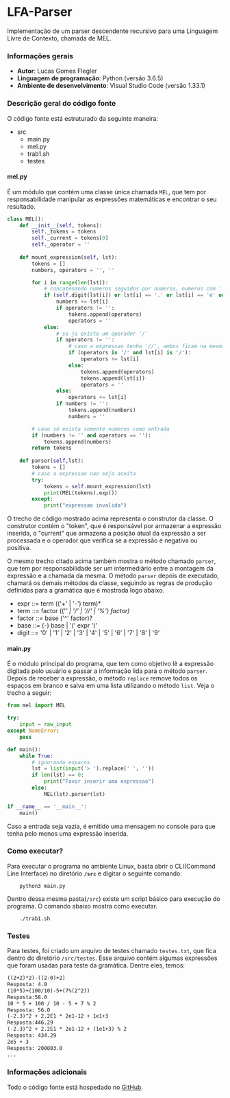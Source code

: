 # LFA-Parser
Implementação de um parser descendente recursivo para uma Linguagem Livre de Contexto, chamada de MEL.

### Informações gerais
- **Autor**: Lucas Gomes Flegler
- **Linguagem de programação**: Python (versão 3.6.5)
- **Ambiente de desenvolvimento**: Visual Studio Code (versão 1.33.1)

### Descrição geral do código fonte
O código fonte está estruturado da seguinte maneira:

* src
  - main.py
  - mel.py
  - trab1.sh
  - testes


#### mel.py
É um módulo que contém uma classe única chamada `MEL`, que tem por responsabilidade manipular as expressões matemáticas e encontrar o seu resultado.

```python
class MEL():
    def __init__(self, tokens):
        self._tokens = tokens
        self._current = tokens[0]
        self._operator = ''
    
    def mount_expression(self, lst):
        tokens = []
        numbers, operators = '', ''

        for i in range(len(lst)):
            # concatenando numeros seguidos por numeros, numeros com '.' e numeros com 'e'
            if (self.digit(lst[i]) or lst[i] == '.' or lst[i] == 'e' or lst[i] == 'E'):
                numbers += lst[i]
                if operators != '':
                    tokens.append(operators)
                    operators = ''
            else:
                # se ja existe um operador '/'
                if operators != '':
                    # caso a expressao tenha '//', ambos ficam na mesma posicao da lista
                    if (operators is '/' and lst[i] is '/'):
                        operators += lst[i]
                    else:
                        tokens.append(operators)
                        tokens.append(lst[i])
                        operators = ''
                else:
                    operators += lst[i]
                if numbers != '':
                    tokens.append(numbers)
                    numbers = ''

        # caso só exista somente numeros como entrada
        if (numbers != '' and operators == ''):
            tokens.append(numbers)
        return tokens
    
    def parser(self,lst):
        tokens = []
        # caso a expressao nao seja aceita
        try:
            tokens = self.mount_expression(lst)
            print(MEL(tokens).exp())
        except:
            print("expressao invalida")

```
O trecho de código mostrado acima representa o construtor da classe. O construtor contém o "token", que é responsável por armazenar a expressão inserida, o "current" que armazena a posição atual da expressão a ser processada e o operador que verifica se a expressão é negativa ou positiva.

O mesmo trecho citado acima também mostra o método chamado `parser`, que tem por responsabilidade ser um intermediário entre a montagem da expressão e a chamada da mesma.
O método `parser` depois de executado, chamará os demais métodos da classe, seguindo as regras de produção definidas para a gramática que é mostrada logo abaixo.


* expr ::= term (('+' | '-') term)*
* term ::= factor (('*' | '/' | '//' | '%') factor)*
* factor ::= base ('^' factor)?
* base ::= (-) base | '(' expr ')'
* digit ::= '0' | '1' | '2' | '3' | '4' | '5' | '6' | '7' | '8' | '9'


#### main.py
É o módulo principal do programa, que tem como objetivo lê a expressão digitada pelo usuário e passar a informação lida para o método `parser`. Depois de receber a expressão, o método `replace` remove todos os espaços em branco e salva em uma lista utilizando o método `list`. Veja o trecho a seguir:

```python
from mel import MEL

try:
    input = raw_input
except NameError:
    pass

def main():
    while True:
        # ignorando espacos
        lst = list(input('> ').replace(' ', ''))
        if len(lst) == 0:
            print("Favor inserir uma expressao")
        else:
            MEL(lst).parser(lst)

if __name__ == '__main__':
    main()
```
Caso a entrada seja vazia, é emitido uma mensagem no console para que tenha pelo menos uma  expressão inserida.

### Como executar?
Para executar o programa no ambiente Linux, basta abrir o CLI(Command Line Interface) no diretório __`/src`__ e digitar o seguinte comando:

```shell
    python3 main.py
```

Dentro dessa mesma pasta(`/src`) existe um script básico para execução do programa. O comando abaixo mostra como executar.

```shell
    ./trab1.sh
```

### Testes
Para testes, foi criado um arquivo de testes chamado `testes.txt`, que fica dentro do diretório `/src/testes`. Esse arquivo contém algumas expressões que foram usadas para teste da gramática. Dentre eles, temos:
```txt
((2+2)*2)-((2-0)+2)
Resposta: 4.0
(10*5)+(100/10)-5+(7%(2^2))
Resposta:58.0
10 * 5 + 100 / 10 - 5 + 7 % 2
Resposta: 56.0
(-2.3)^2 + 2.2E1 * 2e1-12 + 1e1+3
Resposta:446.29
(-2.3)^2 + 2.2E1 * 2e1-12 + (1e1+3) % 2
Resposta: 434.29
2e5 + 3
Resposta: 200003.0
...
```

### Informações adicionais
Todo o código fonte está hospedado no [GitHub](https://github.com/lukasg18/LFA-PARSER).

